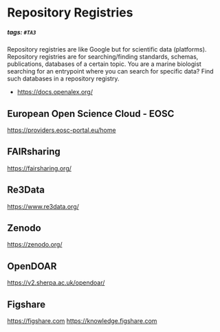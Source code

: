 # Repository Registries
##### tags: `#TA3`
Repository registries are like Google but for scientific data (platforms).
Repository registries are for searching/finding standards, schemas, publications, databases of a certain topic. You are a marine biologist searching for an entrypoint where you can search for specific data? Find such databases in a repository registry.

- https://docs.openalex.org/

## European Open Science Cloud - EOSC
https://providers.eosc-portal.eu/home

## FAIRsharing
https://fairsharing.org/

## Re3Data
https://www.re3data.org/

## Zenodo
https://zenodo.org/

## OpenDOAR
https://v2.sherpa.ac.uk/opendoar/

## Figshare
https://figshare.com
https://knowledge.figshare.com
